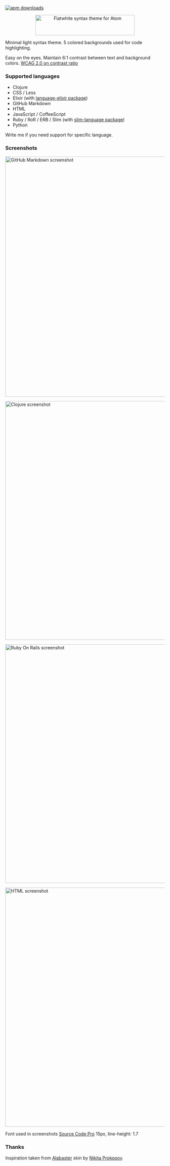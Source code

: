 [![apm downloads](https://img.shields.io/apm/dm/flatwhite-syntax.svg?maxAge=2592000)](https://atom.io/packages/flatwhite-syntax)

<p align="center"><img src="https://github.com/biletskyy/flatwhite-syntax/raw/master/assets/flatwhite-header.png" alt="Flatwhite syntax theme for Atom" width="314px" height="64px"></p>

Minimal light syntax theme. 5 colored backgrounds used for code highlighting.

Easy on the eyes. Maintain 6:1 contrast between text and background colors. [WCAG 2.0 on contrast ratio](https://www.w3.org/TR/WCAG/#visual-audio-contrast)

### Supported languages

- Clojure
- CSS / Less
- Elixir (with [language-elixir package](https://atom.io/packages/language-elixir))
- GitHub Markdown
- HTML
- JavaScript / CoffeeScript
- Ruby / RoR / ERB / Slim (with [slim-language package](https://github.com/ianmitchell/slim-language))
- Python

Write me if you need support for specific language.

### Screenshots

<p><img src="https://github.com/biletskyy/flatwhite-syntax/raw/master/assets/screenshot-light-gfm6.png" alt="GitHub Markdown screenshot" width="778px" height="756px"></p>

<p><img src="https://github.com/biletskyy/flatwhite-syntax/raw/master/assets/screenshot-light-clojure6.png" alt="Clojure screenshot" width="778px" height="752px"></p>

<p><img src="https://github.com/biletskyy/flatwhite-syntax/raw/master/assets/screenshot-light-ror6.png" alt="Ruby On Rails screenshot" width="778px" height="752px"></p>

<p><img src="https://github.com/biletskyy/flatwhite-syntax/raw/master/assets/screenshot-light-html6.png" alt="HTML screenshot" width="778px" height="753px"></p>

Font used in screenshots [Source Code Pro](https://github.com/adobe-fonts/source-code-pro) 15px, line-height: 1.7

### Thanks
Inspiration taken from [Alabaster](https://github.com/tonsky/alabaster-lighttable-skin) skin by [Nikita Prokopov](https://github.com/tonsky).
